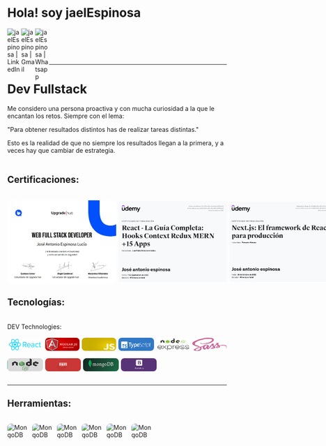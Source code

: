 # Hola! soy jaelEspinosa

[<img align='left' alt=' jaelEspinosa | LinkedIn' width='32px' src='https://cdn.icon-icons.com/icons2/31/PNG/256/sociallinkedin_member_2751.png' />][linkedin]
[<img align='left' alt=' jaelEspinosa | Gmail' width='32px' src='https://cdn.icon-icons.com/icons2/1381/PNG/512/gmail_93551.png' />][Gmail]
[<img align='left' alt=' jaelEspinosa | Whatsapp' width='32px' src='https://cdn.icon-icons.com/icons2/41/PNG/128/whatsappmessage_conversation_whatsap_7149.png' />][whatsapp]

<br/>
<br/>
<br/>
<br/>
<hr/>

# Dev Fullstack

 Me considero una persona proactiva y con mucha curiosidad a la que le encantan los retos. Siempre con el lema: 
 
 "Para obtener resultados distintos has de realizar tareas distintas."

Esto es la realidad de que no siempre los resultados llegan a la primera,  y a veces hay que cambiar de estrategia.
<br/>
<br/>

## Certificaciones:
<br/>
<div style="display:flex; flex-direction: row; justify-content:flex-start; align-items:center; gap: 5px">
<img alt='Upgrade' src='./img/upgradeHub.jpg' style = 'width:250px;border-radius: 8px' />
<img alt='Upgrade' src='./img/reactUdemy.jpg' style = 'width:250px;border-radius: 8px' />
<img alt='Upgrade' src='./img/nextUdemy.jpg' style = 'width:250px;border-radius: 8px' />
</div>

## Tecnologías:
<br/>
DEV Technologies:
<br/>
<br/>
<div style="display:flex; flex-direction: row; justify-content:flex-start; align-items:center; gap: 5px">
<img alt='ReactJS' src='./img/react-logo.jpg'  style = 'width:82px; height: 30px; border-radius: 8px'/>
<img alt='AngularJs' src='./img/angular.jpg'  style = 'width:82px; height: 30px; border-radius: 8px'/>
<img alt='JS' src='./img/javascript.jpeg'  style = 'width:82px; height: 30px; border-radius: 8px'/>
<img alt='typescritpJS' src='./img/typescritpt.png'  style = 'width:82px; height: 30px; border-radius: 8px'/>
<img alt='Express' src='./img/express.png'  style = 'width:82px; height: 30px; border-radius: 8px'/>
<img alt='Sass' src='./img/sass.png'  style = 'width:82px; height: 30px; border-radius: 8px'/>

</div>
<br/>
<div style="display:flex; flex-direction: row; justify-content:flex-start; align-items:center; gap: 5px">
<img alt='ReactJS' src='./img/Node.JS-1.jpg'  style = 'width:82px; height: 30px; border-radius: 8px'/>
<img alt='ReactJS' src='./img/npm.png'  style = 'width:82px; height: 30px; border-radius: 8px'/>
<img alt='ReactJS' src='./img/mongodb.jpg'  style = 'width:82px; height: 30px; border-radius: 8px'/>
<img alt='ReactJS' src='./img/bootstrap.png'  style = 'width:82px; height: 30px; border-radius: 8px'/>


</div>


<br/>
<hr/>



## Herramientas:

<br/>
<div style="display:flex; flex-direction: row; justify-content:flex-start; align-items:center; gap: 5px">
<img alt='MongoDB' src='https://res.cloudinary.com/practicaldev/image/fetch/s--sWV8Y0kc--/c_imagga_scale,f_auto,fl_progressive,h_900,q_auto,w_1600/https://dev-to-uploads.s3.amazonaws.com/i/kml9j34p9taplrnqtcez.jpg' style = 'width:52px;border-radius: 8px' />
<img alt='MongoDB' src='https://www.solucionex.com/sites/default/files/posts/imagen/git.jpg' style = 'width:52px;border-radius: 8px' />
<img alt='MongoDB' src='https://www.sngular.com/wp-content/uploads/2021/12/postman-logo-vert-2018.jpg' style = 'width:52px;border-radius: 8px;' />
<img alt='MongoDB' src='https://hackernoon.imgix.net/images/4bi340g.jpg' style = 'width:52px;border-radius: 8px' />
<img alt='MongoDB' src='https://depor.com/resizer/j85pMfWyvmgc1ZcosJsqhp0bu5E=/580x330/smart/filters:format(jpeg):quality(75)/cloudfront-us-east-1.images.arcpublishing.com/elcomercio/2SNG5DJCANCFHEWZEYYGAMNY7U.jpg' style = 'width:52px;border-radius: 8px' />
<img alt='MongoDB' src='https://res.cloudinary.com/hevo/image/upload/f_auto,q_auto/v1644903699/hevo-learn/MongoDB-Compass-Mac-MongoDB-Compass-Logo.png?_i=AA' style = 'width:52px;border-radius: 8px' />
</div>
<br/>
<br/>





[linkedin]:https://www.linkedin.com/in/jose-antonio-espinosa-lucia/
[Gmail]: mailto:jaelespinosa@gmail.com
[whatsapp]: https://wa.me/34659795230


